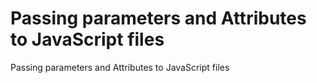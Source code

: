 # Passing parameters and Attributes to JavaScript files

Passing parameters and Attributes to JavaScript files
